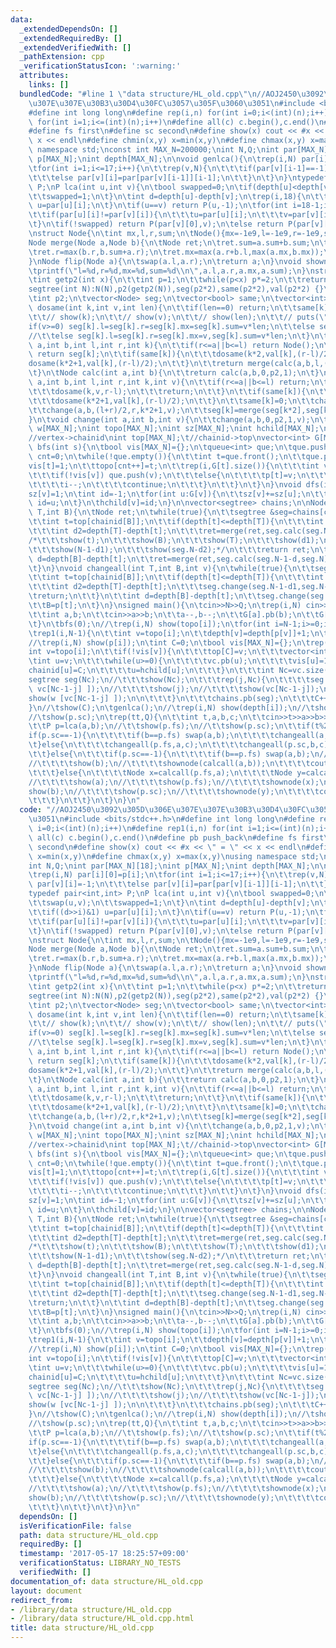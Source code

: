```yaml
---
data:
  _extendedDependsOn: []
  _extendedRequiredBy: []
  _extendedVerifiedWith: []
  _pathExtension: cpp
  _verificationStatusIcon: ':warning:'
  attributes:
    links: []
  bundledCode: "#line 1 \"data structure/HL_old.cpp\"\n//AOJ2450\u3092\u305D\u306E\
    \u307E\u307E\u30B3\u30D4\u30FC\u3057\u305F\u3060\u3051\n#include <bits/stdc++.h>\n\
    #define int long long\n#define rep(i,n) for(int i=0;i<(int)(n);i++)\n#define rep1(i,n)\
    \ for(int i=1;i<=(int)(n);i++)\n#define all(c) c.begin(),c.end()\n#define pb push_back\n\
    #define fs first\n#define sc second\n#define show(x) cout << #x << \" = \" <<\
    \ x << endl\n#define chmin(x,y) x=min(x,y)\n#define chmax(x,y) x=max(x,y)\nusing\
    \ namespace std;\nconst int MAX_N=200000;\nint N,Q;\nint par[MAX_N][18];\nint\
    \ p[MAX_N];\nint depth[MAX_N];\n\nvoid genlca(){\n\trep(i,N) par[i][0]=p[i];\n\
    \tfor(int i=1;i<=17;i++){\n\t\trep(v,N){\n\t\t\tif(par[v][i-1]==-1) par[v][i]=-1;\n\
    \t\t\telse par[v][i]=par[par[v][i-1]][i-1];\n\t\t}\n\t}\n}\ntypedef pair<int,int>\
    \ P;\nP lca(int u,int v){\n\tbool swapped=0;\n\tif(depth[u]<depth[v]){\n\t\tswap(u,v);\n\
    \t\tswapped=1;\n\t}\n\tint d=depth[u]-depth[v];\n\trep(i,18){\n\t\tif((d>>i)&1)\
    \ u=par[u][i];\n\t}\n\tif(u==v) return P(u,-1);\n\tfor(int i=18-1;i>=0;i--){\n\
    \t\tif(par[u][i]!=par[v][i]){\n\t\t\tu=par[u][i];\n\t\t\tv=par[v][i];\n\t\t}\n\
    \t}\n\tif(!swapped) return P(par[v][0],v);\n\telse return P(par[v][0],u);\n}\n\
    \nstruct Node{\n\tint mx,l,r,sum;\n\tNode(){mx=-1e9,l=-1e9,r=-1e9,sum=0;}\n};\n\
    Node merge(Node a,Node b){\n\tNode ret;\n\tret.sum=a.sum+b.sum;\n\tret.l=max(a.l,a.sum+b.l);\n\
    \tret.r=max(b.r,b.sum+a.r);\n\tret.mx=max(a.r+b.l,max(a.mx,b.mx));\n\treturn ret;\n\
    }\nNode flip(Node a){\n\tswap(a.l,a.r);\n\treturn a;\n}\nvoid shownode(Node a){\n\
    \tprintf(\"l=%d,r=%d,mx=%d,sum=%d\\n\",a.l,a.r,a.mx,a.sum);\n}\nstruct segtree{\n\
    \tint getp2(int x){\n\t\tint p=1;\n\t\twhile(p<x) p*=2;\n\t\treturn p;\n\t}\n\t\
    segtree(int N):N(N),p2(getp2(N)),seg(p2*2),same(p2*2),val(p2*2) {}\n\tint N;\n\
    \tint p2;\n\tvector<Node> seg;\n\tvector<bool> same;\n\tvector<int> val;\n\tvoid\
    \ dosame(int k,int v,int len){\n\t\tif(len==0) return;\n\t\tsame[k]=1,val[k]=v;\n\
    \t\t// show(k);\n\t\t// show(v);\n\t\t// show(len);\n\t\t// puts(\"\");\n\t\t\
    if(v>=0) seg[k].l=seg[k].r=seg[k].mx=seg[k].sum=v*len;\n\t\telse seg[k].l=seg[k].r=seg[k].mx=v,seg[k].sum=v*len;\n\
    //\t\telse seg[k].l=seg[k].r=seg[k].mx=v,seg[k].sum=v*len;\n\t}\n\tNode calc(int\
    \ a,int b,int l,int r,int k){\n\t\tif(r<=a||b<=l) return Node();\n\t\tif(a<=l&&r<=b)\
    \ return seg[k];\n\t\tif(same[k]){\n\t\t\tdosame(k*2,val[k],(r-l)/2);\n\t\t\t\
    dosame(k*2+1,val[k],(r-l)/2);\n\t\t}\n\t\treturn merge(calc(a,b,l,(l+r)/2,k*2),calc(a,b,(l+r)/2,r,k*2+1));\n\
    \t}\n\tNode calc(int a,int b){\n\t\treturn calc(a,b,0,p2,1);\n\t}\n\tvoid change(int\
    \ a,int b,int l,int r,int k,int v){\n\t\tif(r<=a||b<=l) return;\n\t\tif(a<=l&&r<=b){\n\
    \t\t\tdosame(k,v,r-l);\n\t\t\treturn;\n\t\t}\n\t\tif(same[k]){\n\t\t\tdosame(k*2,val[k],(r-l)/2);\n\
    \t\t\tdosame(k*2+1,val[k],(r-l)/2);\n\t\t}\n\t\tsame[k]=0;\n\t\tchange(a,b,l,(l+r)/2,k*2,v);\n\
    \t\tchange(a,b,(l+r)/2,r,k*2+1,v);\n\t\tseg[k]=merge(seg[k*2],seg[k*2+1]);\n\t\
    }\n\tvoid change(int a,int b,int v){\n\t\tchange(a,b,0,p2,1,v);\n\t}\n};\n\nint\
    \ w[MAX_N];\nint topo[MAX_N];\nint sz[MAX_N];\nint hchild[MAX_N];\nint chainid[MAX_N];\t\
    //vertex->chainid\nint top[MAX_N];\t//chainid->top\nvector<int> G[MAX_N];\nvoid\
    \ bfs(int s){\n\tbool vis[MAX_N]={};\n\tqueue<int> que;\n\tque.push(s);\n\tint\
    \ cnt=0;\n\twhile(!que.empty()){\n\t\tint t=que.front();\n\t\tque.pop();\n\t\t\
    vis[t]=1;\n\t\ttopo[cnt++]=t;\n\t\trep(i,G[t].size()){\n\t\t\tint v=G[t][i];\n\
    \t\t\tif(!vis[v]) que.push(v);\n\t\t\telse{\n\t\t\t\tp[t]=v;\n\t\t\t\tG[t].erase(G[t].begin()+i);\n\
    \t\t\t\ti--;\n\t\t\t\tcontinue;\n\t\t\t}\n\t\t}\n\t}\n}\nvoid dfs(int v){\n\t\
    sz[v]=1;\n\tint id=-1;\n\tfor(int u:G[v]){\n\t\tsz[v]+=sz[u];\n\t\tif(id<0||sz[u]>sz[id])\
    \ id=u;\n\t}\n\thchild[v]=id;\n}\n\nvector<segtree> chains;\n\nNode calcall(int\
    \ T,int B){\n\tNode ret;\n\twhile(true){\n\t\tsegtree &seg=chains[chainid[B]];\n\
    \t\tint t=top[chainid[B]];\n\t\tif(depth[t]<=depth[T]){\n\t\t\tint d1=depth[B]-depth[t];\n\
    \t\t\tint d2=depth[T]-depth[t];\n\t\t\tret=merge(ret,seg.calc(seg.N-1-d1,seg.N-d2));\n\
    /*\t\t\tshow(t);\n\t\t\tshow(B);\n\t\t\tshow(T);\n\t\t\tshow(d1);\n\t\t\tshow(d2);\n\
    \t\t\tshow(N-1-d1);\n\t\t\tshow(seg.N-d2);*/\n\t\t\treturn ret;\n\t\t}\n\t\tint\
    \ d=depth[B]-depth[t];\n\t\tret=merge(ret,seg.calc(seg.N-1-d,seg.N));\n\t\tB=p[t];\n\
    \t}\n}\nvoid changeall(int T,int B,int v){\n\twhile(true){\n\t\tsegtree &seg=chains[chainid[B]];\n\
    \t\tint t=top[chainid[B]];\n\t\tif(depth[t]<=depth[T]){\n\t\t\tint d1=depth[B]-depth[t];\n\
    \t\t\tint d2=depth[T]-depth[t];\n\t\t\tseg.change(seg.N-1-d1,seg.N-d2,v);\n\t\t\
    \treturn;\n\t\t}\n\t\tint d=depth[B]-depth[t];\n\t\tseg.change(seg.N-1-d,seg.N,v);\n\
    \t\tB=p[t];\n\t}\n}\nsigned main(){\n\tcin>>N>>Q;\n\trep(i,N) cin>>w[i];\n\trep(i,N-1){\n\
    \t\tint a,b;\n\t\tcin>>a>>b;\n\t\ta--,b--;\n\t\tG[a].pb(b);\n\t\tG[b].pb(a);\n\
    \t}\n\tbfs(0);\n//\trep(i,N) show(topo[i]);\n\tfor(int i=N-1;i>=0;i--) dfs(topo[i]);\n\
    \trep1(i,N-1){\n\t\tint v=topo[i];\n\t\tdepth[v]=depth[p[v]]+1;\n\t}\n\tp[0]=-1;\n\
    //\trep(i,N) show(p[i]);\n\tint C=0;\n\tbool vis[MAX_N]={};\n\trep(i,N){\n\t\t\
    int v=topo[i];\n\t\tif(!vis[v]){\n\t\t\ttop[C]=v;\n\t\t\tvector<int> vc;\n\t\t\
    \tint u=v;\n\t\t\twhile(u>=0){\n\t\t\t\tvc.pb(u);\n\t\t\t\tvis[u]=1;\n\t\t\t\t\
    chainid[u]=C;\n\t\t\t\tu=hchild[u];\n\t\t\t}\n\t\t\tint Nc=vc.size();\n\t\t\t\
    segtree seg(Nc);\n//\t\t\tshow(Nc);\n\t\t\trep(j,Nc){\n\t\t\t\tseg.change(j,j+1,w[\
    \ vc[Nc-1-j] ]);\n//\t\t\t\tshow(j);\n//\t\t\t\tshow(vc[Nc-1-j]);\n//\t\t\t\t\
    show(w [vc[Nc-1-j] ]);\n\n\t\t\t}\n\t\t\tchains.pb(seg);\n\t\t\tC++;\n\t\t}\n\t\
    }\n//\tshow(C);\n\tgenlca();\n//\trep(i,N) show(depth[i]);\n//\tshow(p.fs);\n\
    //\tshow(p.sc);\n\trep(tt,Q){\n\t\tint t,a,b,c;\n\t\tcin>>t>>a>>b>>c;\n\t\ta--,b--;\n\
    \t\tP p=lca(a,b);\n//\t\tshow(p.fs);\n//\t\tshow(p.sc);\n\t\tif(t%2){\n\t\t\t\
    if(p.sc==-1){\n\t\t\t\tif(b==p.fs) swap(a,b);\n\t\t\t\tchangeall(a,b,c);\n\t\t\
    \t}else{\n\t\t\t\tchangeall(p.fs,a,c);\n\t\t\t\tchangeall(p.sc,b,c);\n\t\t\t}\n\
    \t\t}else{\n\t\t\tif(p.sc==-1){\n\t\t\t\tif(b==p.fs) swap(a,b);\n//\t\t\t\tshow(a);\n\
    //\t\t\t\tshow(b);\n//\t\t\t\tshownode(calcall(a,b));\n\t\t\t\tcout<<calcall(a,b).mx<<endl;\n\
    \t\t\t}else{\n\t\t\t\tNode x=calcall(p.fs,a);\n\t\t\t\tNode y=calcall(p.sc,b);\n\
    //\t\t\t\tshow(a);\n//\t\t\t\tshow(p.fs);\n//\t\t\t\tshownode(x);\n//\t\t\t\t\
    show(b);\n//\t\t\t\tshow(p.sc);\n//\t\t\t\tshownode(y);\n\t\t\t\tcout<<merge(x,flip(y)).mx<<endl;\n\
    \t\t\t}\n\t\t}\n\t}\n}\n"
  code: "//AOJ2450\u3092\u305D\u306E\u307E\u307E\u30B3\u30D4\u30FC\u3057\u305F\u3060\
    \u3051\n#include <bits/stdc++.h>\n#define int long long\n#define rep(i,n) for(int\
    \ i=0;i<(int)(n);i++)\n#define rep1(i,n) for(int i=1;i<=(int)(n);i++)\n#define\
    \ all(c) c.begin(),c.end()\n#define pb push_back\n#define fs first\n#define sc\
    \ second\n#define show(x) cout << #x << \" = \" << x << endl\n#define chmin(x,y)\
    \ x=min(x,y)\n#define chmax(x,y) x=max(x,y)\nusing namespace std;\nconst int MAX_N=200000;\n\
    int N,Q;\nint par[MAX_N][18];\nint p[MAX_N];\nint depth[MAX_N];\n\nvoid genlca(){\n\
    \trep(i,N) par[i][0]=p[i];\n\tfor(int i=1;i<=17;i++){\n\t\trep(v,N){\n\t\t\tif(par[v][i-1]==-1)\
    \ par[v][i]=-1;\n\t\t\telse par[v][i]=par[par[v][i-1]][i-1];\n\t\t}\n\t}\n}\n\
    typedef pair<int,int> P;\nP lca(int u,int v){\n\tbool swapped=0;\n\tif(depth[u]<depth[v]){\n\
    \t\tswap(u,v);\n\t\tswapped=1;\n\t}\n\tint d=depth[u]-depth[v];\n\trep(i,18){\n\
    \t\tif((d>>i)&1) u=par[u][i];\n\t}\n\tif(u==v) return P(u,-1);\n\tfor(int i=18-1;i>=0;i--){\n\
    \t\tif(par[u][i]!=par[v][i]){\n\t\t\tu=par[u][i];\n\t\t\tv=par[v][i];\n\t\t}\n\
    \t}\n\tif(!swapped) return P(par[v][0],v);\n\telse return P(par[v][0],u);\n}\n\
    \nstruct Node{\n\tint mx,l,r,sum;\n\tNode(){mx=-1e9,l=-1e9,r=-1e9,sum=0;}\n};\n\
    Node merge(Node a,Node b){\n\tNode ret;\n\tret.sum=a.sum+b.sum;\n\tret.l=max(a.l,a.sum+b.l);\n\
    \tret.r=max(b.r,b.sum+a.r);\n\tret.mx=max(a.r+b.l,max(a.mx,b.mx));\n\treturn ret;\n\
    }\nNode flip(Node a){\n\tswap(a.l,a.r);\n\treturn a;\n}\nvoid shownode(Node a){\n\
    \tprintf(\"l=%d,r=%d,mx=%d,sum=%d\\n\",a.l,a.r,a.mx,a.sum);\n}\nstruct segtree{\n\
    \tint getp2(int x){\n\t\tint p=1;\n\t\twhile(p<x) p*=2;\n\t\treturn p;\n\t}\n\t\
    segtree(int N):N(N),p2(getp2(N)),seg(p2*2),same(p2*2),val(p2*2) {}\n\tint N;\n\
    \tint p2;\n\tvector<Node> seg;\n\tvector<bool> same;\n\tvector<int> val;\n\tvoid\
    \ dosame(int k,int v,int len){\n\t\tif(len==0) return;\n\t\tsame[k]=1,val[k]=v;\n\
    \t\t// show(k);\n\t\t// show(v);\n\t\t// show(len);\n\t\t// puts(\"\");\n\t\t\
    if(v>=0) seg[k].l=seg[k].r=seg[k].mx=seg[k].sum=v*len;\n\t\telse seg[k].l=seg[k].r=seg[k].mx=v,seg[k].sum=v*len;\n\
    //\t\telse seg[k].l=seg[k].r=seg[k].mx=v,seg[k].sum=v*len;\n\t}\n\tNode calc(int\
    \ a,int b,int l,int r,int k){\n\t\tif(r<=a||b<=l) return Node();\n\t\tif(a<=l&&r<=b)\
    \ return seg[k];\n\t\tif(same[k]){\n\t\t\tdosame(k*2,val[k],(r-l)/2);\n\t\t\t\
    dosame(k*2+1,val[k],(r-l)/2);\n\t\t}\n\t\treturn merge(calc(a,b,l,(l+r)/2,k*2),calc(a,b,(l+r)/2,r,k*2+1));\n\
    \t}\n\tNode calc(int a,int b){\n\t\treturn calc(a,b,0,p2,1);\n\t}\n\tvoid change(int\
    \ a,int b,int l,int r,int k,int v){\n\t\tif(r<=a||b<=l) return;\n\t\tif(a<=l&&r<=b){\n\
    \t\t\tdosame(k,v,r-l);\n\t\t\treturn;\n\t\t}\n\t\tif(same[k]){\n\t\t\tdosame(k*2,val[k],(r-l)/2);\n\
    \t\t\tdosame(k*2+1,val[k],(r-l)/2);\n\t\t}\n\t\tsame[k]=0;\n\t\tchange(a,b,l,(l+r)/2,k*2,v);\n\
    \t\tchange(a,b,(l+r)/2,r,k*2+1,v);\n\t\tseg[k]=merge(seg[k*2],seg[k*2+1]);\n\t\
    }\n\tvoid change(int a,int b,int v){\n\t\tchange(a,b,0,p2,1,v);\n\t}\n};\n\nint\
    \ w[MAX_N];\nint topo[MAX_N];\nint sz[MAX_N];\nint hchild[MAX_N];\nint chainid[MAX_N];\t\
    //vertex->chainid\nint top[MAX_N];\t//chainid->top\nvector<int> G[MAX_N];\nvoid\
    \ bfs(int s){\n\tbool vis[MAX_N]={};\n\tqueue<int> que;\n\tque.push(s);\n\tint\
    \ cnt=0;\n\twhile(!que.empty()){\n\t\tint t=que.front();\n\t\tque.pop();\n\t\t\
    vis[t]=1;\n\t\ttopo[cnt++]=t;\n\t\trep(i,G[t].size()){\n\t\t\tint v=G[t][i];\n\
    \t\t\tif(!vis[v]) que.push(v);\n\t\t\telse{\n\t\t\t\tp[t]=v;\n\t\t\t\tG[t].erase(G[t].begin()+i);\n\
    \t\t\t\ti--;\n\t\t\t\tcontinue;\n\t\t\t}\n\t\t}\n\t}\n}\nvoid dfs(int v){\n\t\
    sz[v]=1;\n\tint id=-1;\n\tfor(int u:G[v]){\n\t\tsz[v]+=sz[u];\n\t\tif(id<0||sz[u]>sz[id])\
    \ id=u;\n\t}\n\thchild[v]=id;\n}\n\nvector<segtree> chains;\n\nNode calcall(int\
    \ T,int B){\n\tNode ret;\n\twhile(true){\n\t\tsegtree &seg=chains[chainid[B]];\n\
    \t\tint t=top[chainid[B]];\n\t\tif(depth[t]<=depth[T]){\n\t\t\tint d1=depth[B]-depth[t];\n\
    \t\t\tint d2=depth[T]-depth[t];\n\t\t\tret=merge(ret,seg.calc(seg.N-1-d1,seg.N-d2));\n\
    /*\t\t\tshow(t);\n\t\t\tshow(B);\n\t\t\tshow(T);\n\t\t\tshow(d1);\n\t\t\tshow(d2);\n\
    \t\t\tshow(N-1-d1);\n\t\t\tshow(seg.N-d2);*/\n\t\t\treturn ret;\n\t\t}\n\t\tint\
    \ d=depth[B]-depth[t];\n\t\tret=merge(ret,seg.calc(seg.N-1-d,seg.N));\n\t\tB=p[t];\n\
    \t}\n}\nvoid changeall(int T,int B,int v){\n\twhile(true){\n\t\tsegtree &seg=chains[chainid[B]];\n\
    \t\tint t=top[chainid[B]];\n\t\tif(depth[t]<=depth[T]){\n\t\t\tint d1=depth[B]-depth[t];\n\
    \t\t\tint d2=depth[T]-depth[t];\n\t\t\tseg.change(seg.N-1-d1,seg.N-d2,v);\n\t\t\
    \treturn;\n\t\t}\n\t\tint d=depth[B]-depth[t];\n\t\tseg.change(seg.N-1-d,seg.N,v);\n\
    \t\tB=p[t];\n\t}\n}\nsigned main(){\n\tcin>>N>>Q;\n\trep(i,N) cin>>w[i];\n\trep(i,N-1){\n\
    \t\tint a,b;\n\t\tcin>>a>>b;\n\t\ta--,b--;\n\t\tG[a].pb(b);\n\t\tG[b].pb(a);\n\
    \t}\n\tbfs(0);\n//\trep(i,N) show(topo[i]);\n\tfor(int i=N-1;i>=0;i--) dfs(topo[i]);\n\
    \trep1(i,N-1){\n\t\tint v=topo[i];\n\t\tdepth[v]=depth[p[v]]+1;\n\t}\n\tp[0]=-1;\n\
    //\trep(i,N) show(p[i]);\n\tint C=0;\n\tbool vis[MAX_N]={};\n\trep(i,N){\n\t\t\
    int v=topo[i];\n\t\tif(!vis[v]){\n\t\t\ttop[C]=v;\n\t\t\tvector<int> vc;\n\t\t\
    \tint u=v;\n\t\t\twhile(u>=0){\n\t\t\t\tvc.pb(u);\n\t\t\t\tvis[u]=1;\n\t\t\t\t\
    chainid[u]=C;\n\t\t\t\tu=hchild[u];\n\t\t\t}\n\t\t\tint Nc=vc.size();\n\t\t\t\
    segtree seg(Nc);\n//\t\t\tshow(Nc);\n\t\t\trep(j,Nc){\n\t\t\t\tseg.change(j,j+1,w[\
    \ vc[Nc-1-j] ]);\n//\t\t\t\tshow(j);\n//\t\t\t\tshow(vc[Nc-1-j]);\n//\t\t\t\t\
    show(w [vc[Nc-1-j] ]);\n\n\t\t\t}\n\t\t\tchains.pb(seg);\n\t\t\tC++;\n\t\t}\n\t\
    }\n//\tshow(C);\n\tgenlca();\n//\trep(i,N) show(depth[i]);\n//\tshow(p.fs);\n\
    //\tshow(p.sc);\n\trep(tt,Q){\n\t\tint t,a,b,c;\n\t\tcin>>t>>a>>b>>c;\n\t\ta--,b--;\n\
    \t\tP p=lca(a,b);\n//\t\tshow(p.fs);\n//\t\tshow(p.sc);\n\t\tif(t%2){\n\t\t\t\
    if(p.sc==-1){\n\t\t\t\tif(b==p.fs) swap(a,b);\n\t\t\t\tchangeall(a,b,c);\n\t\t\
    \t}else{\n\t\t\t\tchangeall(p.fs,a,c);\n\t\t\t\tchangeall(p.sc,b,c);\n\t\t\t}\n\
    \t\t}else{\n\t\t\tif(p.sc==-1){\n\t\t\t\tif(b==p.fs) swap(a,b);\n//\t\t\t\tshow(a);\n\
    //\t\t\t\tshow(b);\n//\t\t\t\tshownode(calcall(a,b));\n\t\t\t\tcout<<calcall(a,b).mx<<endl;\n\
    \t\t\t}else{\n\t\t\t\tNode x=calcall(p.fs,a);\n\t\t\t\tNode y=calcall(p.sc,b);\n\
    //\t\t\t\tshow(a);\n//\t\t\t\tshow(p.fs);\n//\t\t\t\tshownode(x);\n//\t\t\t\t\
    show(b);\n//\t\t\t\tshow(p.sc);\n//\t\t\t\tshownode(y);\n\t\t\t\tcout<<merge(x,flip(y)).mx<<endl;\n\
    \t\t\t}\n\t\t}\n\t}\n}\n"
  dependsOn: []
  isVerificationFile: false
  path: data structure/HL_old.cpp
  requiredBy: []
  timestamp: '2017-05-17 18:25:57+09:00'
  verificationStatus: LIBRARY_NO_TESTS
  verifiedWith: []
documentation_of: data structure/HL_old.cpp
layout: document
redirect_from:
- /library/data structure/HL_old.cpp
- /library/data structure/HL_old.cpp.html
title: data structure/HL_old.cpp
---
```

